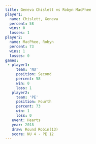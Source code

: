 ```yaml
---
title: Geneva Chislett vs Robyn MacPhee
player1:                
  name: Chislett, Geneva
  percent: 58           
  wins: 0               
  losses: 1             
player2:                
  name: MacPhee, Robyn  
  percent: 73           
  wins: 1               
  losses: 0             
games:
 - player1:          
     team: 'NU'      
     position: Second
     percent: 58     
     win: 0          
     loss: 1         
   player2:          
     team: 'PE'      
     position: Fourth
     percent: 73     
     win: 1          
     loss: 0         
   event: Hearts        
   year: 2018           
   draw: Round Robin(13)
   score: NU 4 - PE 12  
---
```

